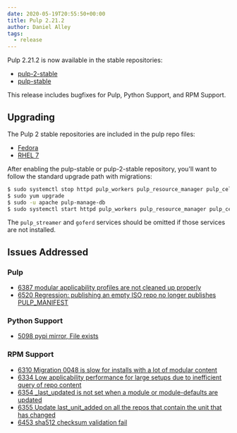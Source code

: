 ```yaml
---
date: 2020-05-19T20:55:50+00:00
title: Pulp 2.21.2
author: Daniel Alley
tags:
  - release
---
```

<!-- more -->
Pulp 2.21.2 is now available in the stable repositories:

* [pulp-2-stable](https://repos.fedorapeople.org/pulp/pulp/stable/2/)
* [pulp-stable](https://repos.fedorapeople.org/pulp/pulp/stable/latest/)

This release includes bugfixes for Pulp, Python Support, and RPM Support.

## Upgrading

The Pulp 2 stable repositories are included in the pulp repo files:

- [Fedora](https://repos.fedorapeople.org/repos/pulp/pulp/fedora-pulp.repo)
- [RHEL 7](https://repos.fedorapeople.org/repos/pulp/pulp/rhel-pulp.repo)

After enabling the pulp-stable or pulp-2-stable repository, you'll want to
follow the standard upgrade path with migrations:

```sh
$ sudo systemctl stop httpd pulp_workers pulp_resource_manager pulp_celerybeat pulp_streamer goferd
$ sudo yum upgrade
$ sudo -u apache pulp-manage-db
$ sudo systemctl start httpd pulp_workers pulp_resource_manager pulp_celerybeat pulp_streamer goferd
```

The `pulp_streamer` and `goferd` services should be omitted if those services are not installed.


## Issues Addressed

### Pulp
- [6387 modular applicability profiles are not cleaned up properly](https://pulp.plan.io/issues/6387)
- [6520 Regression: publishing an empty ISO repo no longer publishes PULP_MANIFEST](https://pulp.plan.io/issues/6520)

### Python Support
- [5098 pypi mirror, File exists](https://pulp.plan.io/issues/5098)

### RPM Support
- [6310 Migration 0048 is slow for installs with a lot of modular content ](https://pulp.plan.io/issues/6310)
- [6334 Low applicability performance for large setups due to inefficient query of repo content](https://pulp.plan.io/issues/6334)
- [6354 _last_updated is not set when a module or module-defaults are updated](https://pulp.plan.io/issues/6354)
- [6355 Update last_unit_added on all the repos that contain the unit that has changed](https://pulp.plan.io/issues/6355)
- [6453 sha512 checksum validation fail](https://pulp.plan.io/issues/6453)
